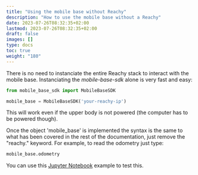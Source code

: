 ```yaml
---
title: "Using the mobile base without Reachy"
description: "How to use the mobile base without a Reachy"
date: 2023-07-26T08:32:35+02:00
lastmod: 2023-07-26T08:32:35+02:00
draft: false
images: []
type: docs
toc: true
weight: "180"
---
```


There is no need to instanciate the entire Reachy stack to interact with the mobile base. 
Instanciating the *mobile-base-sdk* alone is very fast and easy:
```python
from mobile_base_sdk import MobileBaseSDK

mobile_base = MobileBaseSDK('your-reachy-ip')
```
This will work even if the upper body is not powered (the computer has to be powered though).

Once the object 'mobile_base' is implemented the syntax is the same to what has been covered in the rest of the documentation, just remove the "reachy." keyword. For example, to read the odometry just type:

```python
mobile_base.odometry
```

You can use this [Jupyter Notebook](https://github.com/pollen-robotics/mobile-base-sdk/blob/main/mobile_base_sdk/examples/notebooks/getting-started.ipynb) example to test this.
